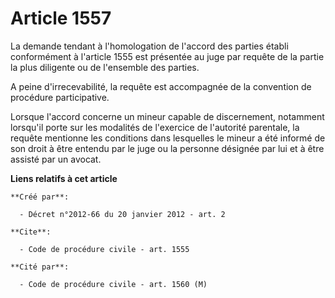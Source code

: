 # Article 1557

La demande tendant à l'homologation de l'accord des parties établi conformément à l'article 1555 est présentée au juge par
requête de la partie la plus diligente ou de l'ensemble des parties. 

A peine d'irrecevabilité, la requête est accompagnée de la convention de procédure participative. 

Lorsque l'accord concerne un mineur capable de discernement, notamment lorsqu'il porte sur les modalités de l'exercice de
l'autorité parentale, la requête mentionne les conditions dans lesquelles le mineur a été informé de son droit à être entendu
par le juge ou la personne désignée par lui et à être assisté par un avocat.

**Liens relatifs à cet article**

	**Créé par**:

	  - Décret n°2012-66 du 20 janvier 2012 - art. 2

	**Cite**:

	  - Code de procédure civile - art. 1555

	**Cité par**:

	  - Code de procédure civile - art. 1560 (M)
